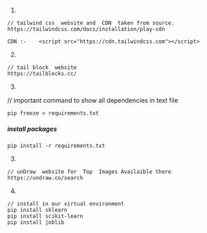
1) 
```
// tailwind css  website and  CDN  taken from source.
https://tailwindcss.com/docs/installation/play-cdn

CDN :-    <script src="https://cdn.tailwindcss.com"></script>

```


2) 
```
// tail block  website  
https://tailblocks.cc/
```


3)
//  important command to show all dependencies in text file
```
pip freeze > requirements.txt
```



##### install packages

```
pip install -r requirements.txt
```

3)

```
// unDraw  website for  Top  Images Availaible there
https://undraw.co/search
```


4)
```
// install in our virtual environment 
pip install sklearn
pip install scikit-learn
pip install joblib
```